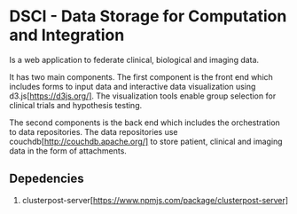 # DSCI - Data Storage for Computation and Integration

Is a web application to federate clinical, biological and imaging data. 

It has two main components. The first component is the front end which includes forms to input data and interactive data visualization using d3.js[https://d3js.org/]. The visualization tools enable group selection for clinical trials and hypothesis testing. 

The second components is the back end which includes the orchestration to data repositories. The data repositories use couchdb[http://couchdb.apache.org/] to store patient, clinical and imaging data in the form of attachments. 

## Depedencies 

1. clusterpost-server[https://www.npmjs.com/package/clusterpost-server]
